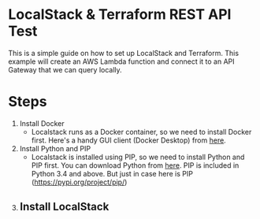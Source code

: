 # LocalStack & Terraform REST API Test

This is a simple guide on how to set up LocalStack and Terraform. This example will create an AWS Lambda function and connect it to an API Gateway that we can query locally.

# Steps
1. Install Docker 
   - Localstack runs as a Docker container, so we need to install Docker first. Here's a handy GUI client (Docker Desktop) from [here](https://www.docker.com/products/docker-desktop).
2. Install Python and PIP
   - Localstack is installed using PIP, so we need to install Python and PIP first. You can download Python from [here](https://www.python.org/downloads/). PIP is included in Python 3.4 and above. But just in case here is PIP (https://pypi.org/project/pip/) 
3. Install LocalStack
   - 